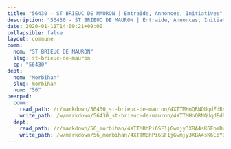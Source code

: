 ```yaml
---
title: "56430 - ST BRIEUC DE MAURON | Entraide, Annonces, Initiatives"
description: "56430 - ST BRIEUC DE MAURON | Entraide, Annonces, Initiatives"
date: 2020-01-11T14:09:21+09:00
collapsible: false
layout: commune
comm:
  nom: "ST BRIEUC DE MAURON"
  slug: st-brieuc-de-mauron
  cp: "56430"
dept:
  nom: "Morbihan"
  slug: morbihan
  num: "56"
peerpad:
  comm:
    read_path: /r/markdown/56430_st-brieuc-de-mauron/4XTTMHoQRNQUqdEdRsfWMRBfbowBQJiAiFdUC9MxFi2WYi71K
    write_path: /w/markdown/56430_st-brieuc-de-mauron/4XTTMHoQRNQUqdEdRsfWMRBfbowBQJiAiFdUC9MxFi2WYi71K-K3TgTvUU46b6dfDZSohbty8KoLfGQxpxmTFsP3KtrRwtDU7cKE19SzoeSkPHu1pRQHpnVSeTemA1Nk6JnxKVobyxZXSVCF41idXvNzCwmHizscTJRBYHNhRkywogaktwgHxHceoj
  dept:
    read_path: /r/markdown/56_morbihan/4XTTMBhPi6SF1jGwmjy3XBA4sK6EbYDun44EYwF3irZ7aBa5U
    write_path: /w/markdown/56_morbihan/4XTTMBhPi6SF1jGwmjy3XBA4sK6EbYDun44EYwF3irZ7aBa5U-K3TgV3HyhWtqSpmJ2GGLPRtHigVTcxkFRVLMX5R66UyRAN55PNUQgmTNwaDuJmWps9EVWQzncDySYbA7Pg7qEdRXsayrZysPHK4HeKM3FG1U8vQvyUvaDoFo4L4Z8coFC71q4zES
---
```


